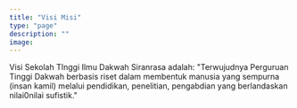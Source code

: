 ```yaml
---
title: "Visi Misi"
type: "page"
description: ""
image:  
---
```


Visi Sekolah TInggi Ilmu Dakwah Siranrasa adalah:
"Terwujudnya Perguruan Tinggi Dakwah berbasis riset dalam membentuk manusia yang sempurna (insan kamil) melalui pendidikan, penelitian, pengabdian yang berlandaskan nilai0nilai sufistik."